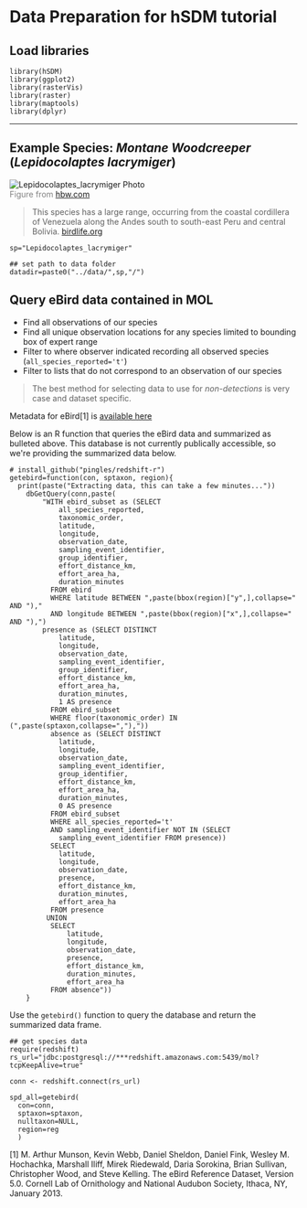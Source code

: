Data Preparation for hSDM tutorial
==================================

Load libraries
--------------

``` {.r}
library(hSDM)
library(ggplot2)
library(rasterVis)
library(raster)
library(maptools)
library(dplyr)
```

* * * * *

Example Species: *Montane Woodcreeper* (*Lepidocolaptes lacrymiger*)
--------------------------------------------------------------------

![Lepidocolaptes\_lacrymiger Photo](../assets/Lepidocolaptes_lacrymiger.jpg) <br><span style="color:grey; font-size:1em;">Figure from [hbw.com](http://www.hbw.com/species/montane-woodcreeper-lepidocolaptes-lacrymiger) </span>

> This species has a large range, occurring from the coastal cordillera of Venezuela along the Andes south to south-east Peru and central Bolivia. [birdlife.org](http://www.birdlife.org/datazone/speciesfactsheet.php?id=31946)

``` {.r}
sp="Lepidocolaptes_lacrymiger"

## set path to data folder
datadir=paste0("../data/",sp,"/")
```

Query eBird data contained in MOL
---------------------------------

-   Find all observations of our species
-   Find all unique observation locations for any species limited to bounding box of expert range
-   Filter to where observer indicated recording all observed species (`all_species_reported='t'`)
-   Filter to lists that do not correspond to an observation of our species

> The best method for selecting data to use for *non-detections* is very case and dataset specific.

Metadata for eBird[1] is [available here](http://ebirddata.ornith.cornell.edu/downloads/erd/ebird_all_species/erd_western_hemisphere_data_grouped_by_year_v5.0.tar.gz)

Below is an R function that queries the eBird data and summarized as bulleted above. This database is not currently publically accessible, so we're providing the summarized data below.

``` {.r}
# install_github("pingles/redshift-r")
getebird=function(con, sptaxon, region){
  print(paste("Extracting data, this can take a few minutes..."))
    dbGetQuery(conn,paste(   
        "WITH ebird_subset as (SELECT 
            all_species_reported,
            taxonomic_order,
            latitude,
            longitude,
            observation_date,
            sampling_event_identifier,
            group_identifier,
            effort_distance_km,
            effort_area_ha,
            duration_minutes
          FROM ebird
          WHERE latitude BETWEEN ",paste(bbox(region)["y",],collapse=" AND "),"
          AND longitude BETWEEN ",paste(bbox(region)["x",],collapse=" AND "),")
        presence as (SELECT DISTINCT 
            latitude,
            longitude,
            observation_date,
            sampling_event_identifier,
            group_identifier,
            effort_distance_km,
            effort_area_ha,
            duration_minutes,
            1 AS presence
          FROM ebird_subset
          WHERE floor(taxonomic_order) IN (",paste(sptaxon,collapse=","),"))
          absence as (SELECT DISTINCT
            latitude,
            longitude,
            observation_date,
            sampling_event_identifier,
            group_identifier,
            effort_distance_km,
            effort_area_ha,
            duration_minutes,
            0 AS presence
          FROM ebird_subset
          WHERE all_species_reported='t'
          AND sampling_event_identifier NOT IN (SELECT
            sampling_event_identifier FROM presence))
          SELECT 
            latitude,
            longitude,
            observation_date,
            presence,
            effort_distance_km,
            duration_minutes,
            effort_area_ha 
          FROM presence
         UNION
          SELECT
              latitude,
              longitude,
              observation_date,
              presence,
              effort_distance_km,
              duration_minutes,
              effort_area_ha 
          FROM absence"))
    }
```

Use the `getebird()` function to query the database and return the summarized data frame.

``` {.r}
## get species data
require(redshift)
rs_url="jdbc:postgresql://***redshift.amazonaws.com:5439/mol?tcpKeepAlive=true"

conn <- redshift.connect(rs_url)

spd_all=getebird(
  con=conn,
  sptaxon=sptaxon,
  nulltaxon=NULL,
  region=reg
  )
```

[1] M. Arthur Munson, Kevin Webb, Daniel Sheldon, Daniel Fink, Wesley M. Hochachka, Marshall Iliff, Mirek Riedewald, Daria Sorokina, Brian Sullivan, Christopher Wood, and Steve Kelling. The eBird Reference Dataset, Version 5.0. Cornell Lab of Ornithology and National Audubon Society, Ithaca, NY, January 2013.
